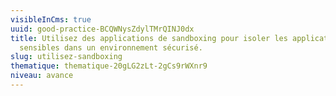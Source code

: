```yaml
---
visibleInCms: true
uuid: good-practice-BCQWNysZdylTMrQINJ0dx
title: Utilisez des applications de sandboxing pour isoler les applications
  sensibles dans un environnement sécurisé.
slug: utilisez-sandboxing
thematique: thematique-20gLG2zLt-2gCs9rWXnr9
niveau: avance
---
```

